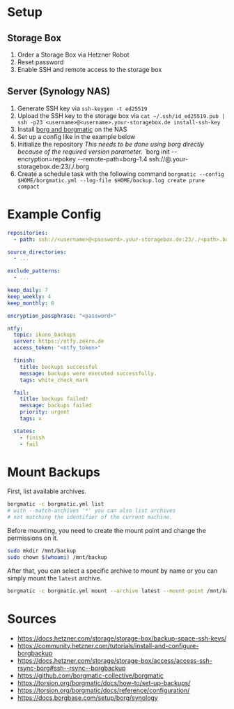 # Setup

## Storage Box

1. Order a Storage Box via Hetzner Robot
2. Reset password
3. Enable SSH and remote access to the storage box

## Server (Synology NAS)

1. Generate SSH key via `ssh-keygen -t ed25519`
2. Upload the SSH key to the storage box via 
   `cat ~/.ssh/id_ed25519.pub | ssh -p23 <username>@<username>.your-storagebox.de install-ssh-key`
3. Install [borg and borgmatic](https://docs.borgbase.com/setup/borg/synology) on the NAS
4. Set up a config like in the example below
5. Initialize the repository
   *This needs to be done using borg directly because of the required version parameter.*
   `borg init --encryption=repokey --remote-path=borg-1.4 ssh://<username>@<password>.your-storagebox.de:23/./<path>.borg
6. Create a schedule task with the following command
   `borgmatic --config $HOME/borgmatic.yml --log-file $HOME/backup.log create prune compact`

# Example Config

```yaml
repositories:
  - path: ssh://<username>@<password>.your-storagebox.de:23/./<path>.borg

source_directories:
  - ...

exclude_patterns:
  - ...

keep_daily: 7
keep_weekly: 4
keep_monthly: 6

encryption_passphrase: "<password>"

ntfy:
  topic: ikuno_backups
  server: https://ntfy.zekro.de
  access_token: "<ntfy_token>"

  finish:
    title: backups successful
    message: backups were executed successfully.
    tags: white_check_mark

  fail:
    title: backups failed!
    message: backups failed
    priority: urgent
    tags: x

  states:
    - finish
    - fail
```

# Mount Backups

First, list available archives.
```bash
borgmatic -c borgmatic.yml list
# with --match-archives '*' you can also list archives 
# not matching the identifier of the current machine.
```

Before mounting, you need to create the mount point and change the permissions on it.
```bash
sudo mkdir /mnt/backup
sudo chown $(whoami) /mnt/backup
```

After that, you can select a specific archive to mount by name or you can simply mount the `latest` archive.
```bash
borgmatic -c borgmatic.yml mount --archive latest --mount-point /mnt/backup
```

# Sources

- https://docs.hetzner.com/storage/storage-box/backup-space-ssh-keys/
- https://community.hetzner.com/tutorials/install-and-configure-borgbackup
- https://docs.hetzner.com/storage/storage-box/access/access-ssh-rsync-borg#ssh--rsync--borgbackup
- https://github.com/borgmatic-collective/borgmatic
- https://torsion.org/borgmatic/docs/how-to/set-up-backups/
- https://torsion.org/borgmatic/docs/reference/configuration/
- https://docs.borgbase.com/setup/borg/synology